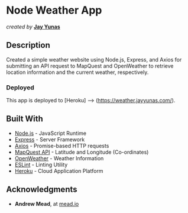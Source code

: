 # Node Weather App

*created by* [**Jay Yunas**](https://jayyunas.com/)

## Description

Created a simple weather website using Node.js, Express, and Axios for submitting an API request to MapQuest and OpenWeather to retrieve location information and the current weather, respectively.

### Deployed

This app is deployed to [Heroku] --> (https://weather.jayyunas.com/).

## Built With

- [Node.js](https://nodejs.org/en/) - JavaScript Runtime
- [Express](https://expressjs.com/) - Server Framework
- [Axios](https://github.com/axios/axios) - Promise-based HTTP requests
- [MapQuest API](https://mapquest.com/) - Latitude and Longitude (Co-ordinates)
- [OpenWeather](https://openweathermap.org/) - Weather Information
- [ESLint](https://eslint.org/) - Linting Utility
- [Heroku](https://weather.jayyunas.com/) - Cloud Application Platform

## Acknowledgments

- **Andrew Mead**, at [mead.io](https://mead.io/)
